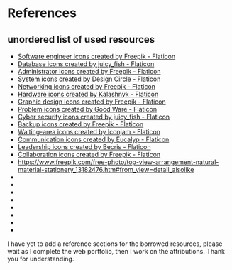 # References
## unordered list of used resources
- <a href="https://www.flaticon.com/free-icons/software-engineer" title="software engineer icons">Software engineer icons created by Freepik - Flaticon</a>
- <a href="https://www.flaticon.com/free-icons/database" title="database icons">Database icons created by juicy_fish - Flaticon</a>
- <a href="https://www.flaticon.com/free-icons/administrator" title="administrator icons">Administrator icons created by Freepik - Flaticon</a>
- <a href="https://www.flaticon.com/free-icons/system" title="system icons">System icons created by Design Circle - Flaticon</a>
- <a href="https://www.flaticon.com/free-icons/networking" title="networking icons">Networking icons created by Freepik - Flaticon</a>
- <a href="https://www.flaticon.com/free-icons/hardware" title="hardware icons">Hardware icons created by Kalashnyk - Flaticon</a>
- <a href="https://www.flaticon.com/free-icons/graphic-design" title="graphic design icons">Graphic design icons created by Freepik - Flaticon</a>
- <a href="https://www.flaticon.com/free-icons/problem" title="problem icons">Problem icons created by Good Ware - Flaticon</a>
- <a href="https://www.flaticon.com/free-icons/cyber-security" title="cyber security icons">Cyber security icons created by juicy_fish - Flaticon</a>
- <a href="https://www.flaticon.com/free-icons/backup" title="backup icons">Backup icons created by Freepik - Flaticon</a>
- <a href="https://www.flaticon.com/free-icons/waiting-area" title="waiting-area icons">Waiting-area icons created by Iconjam - Flaticon</a>
- <a href="https://www.flaticon.com/free-icons/communication" title="communication icons">Communication icons created by Eucalyp - Flaticon</a>
- <a href="https://www.flaticon.com/free-icons/leadership" title="leadership icons">Leadership icons created by Becris - Flaticon</a>
- <a href="https://www.flaticon.com/free-icons/collaboration" title="collaboration icons">Collaboration icons created by Freepik - Flaticon</a>
- https://www.freepik.com/free-photo/top-view-arrangement-natural-material-stationery_13182476.htm#from_view=detail_alsolike
- 
- 
- 
- 
- 
- 
- 
- 

I have yet to add a reference sections for the borrowed resources, please wait as I complete the web portfolio, then I work on the attributions. Thank you for understanding.